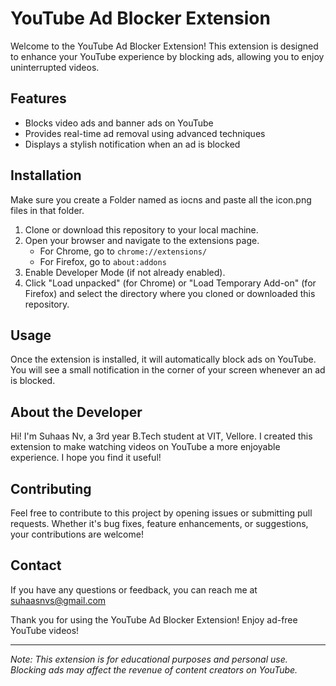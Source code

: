 # YouTube Ad Blocker Extension

Welcome to the YouTube Ad Blocker Extension! This extension is designed to enhance your YouTube experience by blocking ads, allowing you to enjoy uninterrupted videos.

## Features

- Blocks video ads and banner ads on YouTube
- Provides real-time ad removal using advanced techniques
- Displays a stylish notification when an ad is blocked

## Installation
Make sure you create a Folder named as iocns and paste all the icon.png files in that folder.
1. Clone or download this repository to your local machine.
2. Open your browser and navigate to the extensions page.
   - For Chrome, go to `chrome://extensions/`
   - For Firefox, go to `about:addons`
3. Enable Developer Mode (if not already enabled).
4. Click "Load unpacked" (for Chrome) or "Load Temporary Add-on" (for Firefox) and select the directory where you cloned or downloaded this repository.

## Usage

Once the extension is installed, it will automatically block ads on YouTube. You will see a small notification in the corner of your screen whenever an ad is blocked.

## About the Developer

Hi! I'm Suhaas Nv, a 3rd year B.Tech student at VIT, Vellore. I created this extension to make watching videos on YouTube a more enjoyable experience. I hope you find it useful!

## Contributing

Feel free to contribute to this project by opening issues or submitting pull requests. Whether it's bug fixes, feature enhancements, or suggestions, your contributions are welcome!

## Contact

If you have any questions or feedback, you can reach me at suhaasnvs@gmail.com

Thank you for using the YouTube Ad Blocker Extension! Enjoy ad-free YouTube videos!

---

*Note: This extension is for educational purposes and personal use. Blocking ads may affect the revenue of content creators on YouTube.*
